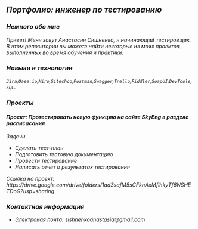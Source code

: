<em><h2>Портфолио: инженер по тестированию</h2>

<h3>Немного обо мне</h3>
Привет! Меня зовут Анастасия Сишненко, я начинающий тестировщик.
В этом репозитории вы можете найти некоторые из моих проектов, выполненных во время обучения и практики.

<h3>Навыки и технологии</h3>
<code>Jira</code>,<code>Qase.io</code>,<code>Miro</code>,<code>Sitechco</code>,<code>Postman</code>,<code>Swagger</code>,<code>Trello</code>,<code>Fiddler</code>,<code>SoapUI</code>,<code>DevTools</code>,<code>SQL</code>.

<h3>Проекты</h3>
<h4>Проект: Протестировать новую функцию на сайте SkyEng в разделе расписасания</h4>
Задачи
<ul>
  <li>Cделать тест-план </li>
<li>Подготовить тестовую документацию</li>
<li>Провести тестирование</li>
<li>Написать отчет о результатах тестирования</li></ul>
Ссылка на проект: https://drive.google.com/drive/folders/1ad3safM5sCFknAxMflhkyTf6NSHETDoG?usp=sharing

<h3>Контактная информация</h3>
<ul>
  <li>Электроная почта: sishnenkoanastasia@gmail.com</li> </ul></em>
